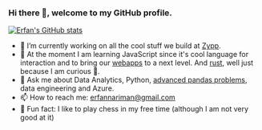 ### Hi there 👋, welcome to my GitHub profile.

[![Erfan's GitHub stats](https://github-readme-stats.vercel.app/api?username=erfannariman&count_private=true&show_icons=true)](https://github.com/anuraghazra/github-readme-stats)

- 🔭 I’m currently working on all the cool stuff we build at [Zypp](https://github.com/orgs/zypp-io).
- 🌱 At the moment I am learning JavaScript since it's cool language for interaction and to bring our [webapps](https://www.zypp.io/solutions) to a next level. And [rust](https://www.rust-lang.org/), well just because I am curious 🙂.
- 💬 Ask me about Data Analytics, Python, [advanced pandas problems](https://stackoverflow.com/users/9081267/erfan?tab=profile), data engineering and Azure.
- 📫 How to reach me: erfannariman@gmail.com
- 🧵 Fun fact: I like to play chess in my free time (although I am not very good at it)
